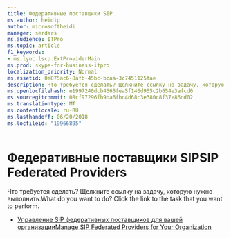 ```yaml
---
title: Федеративные поставщики SIP
ms.author: heidip
author: microsoftheidi
manager: serdars
ms.audience: ITPro
ms.topic: article
f1_keywords:
- ms.lync.lscp.ExtProviderMain
ms.prod: skype-for-business-itpro
localization_priority: Normal
ms.assetid: 0e875ac6-8afb-45bc-bcaa-3c7451125fae
description: Что требуется сделать? Щелкните ссылку на задачу, которую нужно выполнить.
ms.openlocfilehash: e1997240dcb4665fea5f146d955c2b654e3afcd0
ms.sourcegitcommit: 08cf97296fb9ba6fbc4d68c3e380c8f37e86dd02
ms.translationtype: MT
ms.contentlocale: ru-RU
ms.lasthandoff: 06/20/2018
ms.locfileid: "19966895"
---
```

# <a name="sip-federated-providers"></a><span data-ttu-id="81406-104">Федеративные поставщики SIP</span><span class="sxs-lookup"><span data-stu-id="81406-104">SIP Federated Providers</span></span>
 
<span data-ttu-id="81406-p102">Что требуется сделать? Щелкните ссылку на задачу, которую нужно выполнить.</span><span class="sxs-lookup"><span data-stu-id="81406-p102">What do you want to do? Click the link to the task that you want to perform.</span></span>
  
- [<span data-ttu-id="81406-107">Управление SIP федеративных поставщиков для вашей организации</span><span class="sxs-lookup"><span data-stu-id="81406-107">Manage SIP Federated Providers for Your Organization</span></span>](http://technet.microsoft.com/library/c78d7e9b-c496-40c6-9249-06ced9cb87f3.aspx)
    

